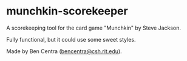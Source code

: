munchkin-scorekeeper
====================

A scorekeeping tool for the card game "Munchkin" by Steve Jackson.

Fully functional, but it could use some sweet styles.

Made by Ben Centra (bencentra@csh.rit.edu).
